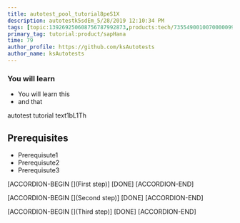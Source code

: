 ```yaml
---
title: autotest_pool_tutorial8peS1X
description: autotestk5sdEm_5/28/2019 12:10:34 PM
tags: [topic:139269250608756787992873,products:tech/73554900100700000996,tutorial:experience/advanced]
primary_tag: tutorial:product/sapHana
time: 79
author_profile: https://github.com/ksAutotests
author_name: ksAutotests
---
```

### You will learn
- You will learn this
- and that

autotest tutorial text1bL1Th

## Prerequisites
- Prerequisute1
- Prerequisute2
- Prerequisute3

[ACCORDION-BEGIN [](First step)]
[DONE]
[ACCORDION-END]

[ACCORDION-BEGIN [](Second step)]
[DONE]
[ACCORDION-END]

[ACCORDION-BEGIN [](Third step)]
[DONE]
[ACCORDION-END]

